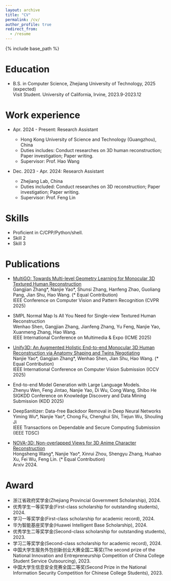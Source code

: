 ```yaml
---
layout: archive
title: "CV"
permalink: /cv/
author_profile: true
redirect_from:
  - /resume
---
```


{% include base_path %}

Education
======
* B.S. in Computer Science, Zhejiang University of Technology, 2025 (expected) <br>
  Visit Student. University of California, Irvine, 2023.9-2023.12

Work experience
======
* Apr. 2024 - Present: Research Assistant
  * Hong Kong University of Science and Technology (Guangzhou), China
  * Duties includes: Conduct researches on 3D human reconstruction; Paper investigation; Paper writing.
  * Supervisor: Prof. Hao Wang

* Dec. 2023 - Apr. 2024: Research Assistant
  * Zhejiang Lab, China
  * Duties included: Conduct researches on 3D reconstruction; Paper investigation; Paper writing.
  * Supervisor: Prof. Feng Lin
  
Skills
======
* Proficient in C/CPP/Python/shell.
* Skill 2
* Skill 3

Publications
======
  * [MultiGO: Towards Multi-level Geometry Learning for Monocular 3D Textured Human Reconstruction](https://arxiv.org/abs/2412.03103) <br>
  Gangjian Zhang\*, Nanjie Yao\*, Shunsi Zhang, Hanfeng Zhao, Guoliang Pang, Jian Shu, Hao Wang. (* Equal Contribution) <br>
  IEEE Conference on Computer Vision and Pattern Recognition (CVPR 2025)

  * SMPL Normal Map Is All You Need for Single-view Textured Human Reconstruction <br>
  Wenhao Shen, Gangjian Zhang, Jianfeng Zhang, Yu Feng, Nanjie Yao, Xuanmeng Zhang, Hao Wang. <br>
  IEEE International Conference on Multimedia & Expo (ICME 2025)

  * [Unify3D: An Augmented Holistic End-to-end Monocular 3D Human Reconstruction via Anatomy Shaping and Twins Negotiating](https://e2e3dgsrecon.github.io/e2e3dgsrecon/) <br>
  Nanjie Yao\*, Gangjian Zhang\*, Wenhao Shen, Jian Shu, Hao Wang. (* Equal Contribution) <br>
  IEEE International Conference on Computer Vision Submission (ICCV 2025)

  * End-to-end Model Generation with Large Language Models. <br>
  Zhenyu Wen, Feng Jintao, Nanjie Yao, Di Wu, Cong Wang, Shibo He <br>
  SIGKDD Conference on Knowledge Discovery and Data Mining Submission (KDD 2025)

  * DeepSanitizer: Data-free Backdoor Removal in Deep Neural Networks <br> 
  Yiming Wu\*, Nanjie Yao\*, Chong Fu, Chenghui Shi, Tiejun Wu, Shouling Ji <br>
  IEEE Transactions on Dependable and Secure Computing Submission (IEEE TDSC)

  * [NOVA-3D: Non-overlapped Views for 3D Anime Character Reconstruction](https://arxiv.org/abs/2405.12505) <br>
  Hongsheng Wang\*, Nanjie Yao\*, Xinrui Zhou, Shengyu Zhang, Huahao Xu, Fei Wu, Feng Lin. (* Equal Contribution) <br>
  Arxiv 2024.

Award
======
  * 浙江省政府奖学金(Zhejiang Provincial Government Scholarship), 2024.
  * 优秀学生一等奖学金(First-class scholarship for outstanding students), 2024.
  * 学习一等奖学金(First-class scholarship for academic record), 2024.
  * 华为智能基座奖学金(Huawei Intelligent Base Scholarship), 2024.
  * 优秀学生二等奖学金(Second-class scholarship for outstanding students), 2023.
  * 学习二等奖学金(Second-class scholarship for academic record), 2024.
  * 中国大学生服务外包创新创业大赛全国二等奖(The second prize of the National Innovation and Entrepreneurship Competition of China College Student Service Outsourcing), 2023.
  * 中国大学生信息安全竞赛全国二等奖(Second Prize in the National Information Security Competition for Chinese College Students), 2023.


